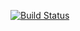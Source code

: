 [![Build Status](https://travis-ci.com/asadise/my-blog.svg?branch=master "Build Status")](https://travis-ci.com/asadise/my-blog)
